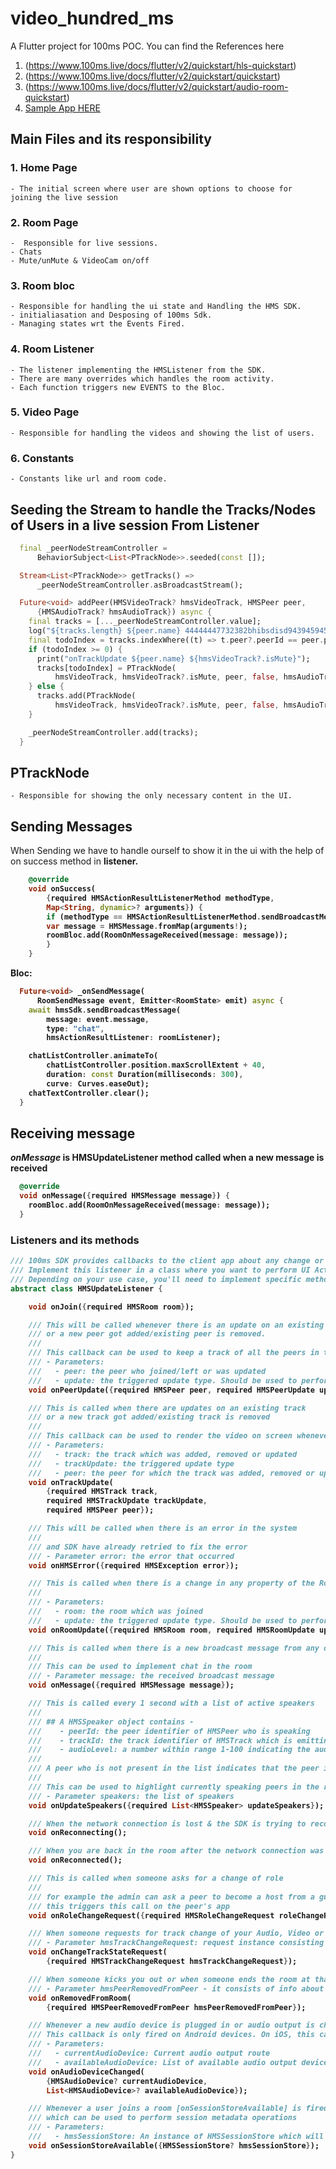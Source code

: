# video_hundred_ms

A Flutter project for 100ms POC. You can find the References here

1. (https://www.100ms.live/docs/flutter/v2/quickstart/hls-quickstart)
2. (https://www.100ms.live/docs/flutter/v2/quickstart/quickstart)
3. (https://www.100ms.live/docs/flutter/v2/quickstart/audio-room-quickstart)
4. [Sample App HERE](https://github.com/100mslive/100ms-flutter/tree/main/sample%20apps/bloc)

## Main Files and its responsibility

### 1. Home Page
    - The initial screen where user are shown options to choose for joining the live session

### 2. Room Page
    -  Responsible for live sessions.
    - Chats
    - Mute/unMute & VideoCam on/off


### 3. Room bloc
    - Responsible for handling the ui state and Handling the HMS SDK.
    - initialiasation and Desposing of 100ms Sdk.
    - Managing states wrt the Events Fired.


### 4. Room Listener
    - The listener implementing the HMSListener from the SDK.
    - There are many overrides which handles the room activity.
    - Each function triggers new EVENTS to the Bloc.

### 5. Video Page
    - Responsible for handling the videos and showing the list of users.


### 6. Constants
    - Constants like url and room code.


## Seeding the Stream to handle the Tracks/Nodes of Users in a live session From Listener

``` dart
  final _peerNodeStreamController =
      BehaviorSubject<List<PTrackNode>>.seeded(const []);

  Stream<List<PTrackNode>> getTracks() =>
      _peerNodeStreamController.asBroadcastStream();

  Future<void> addPeer(HMSVideoTrack? hmsVideoTrack, HMSPeer peer,
      {HMSAudioTrack? hmsAudioTrack}) async {
    final tracks = [..._peerNodeStreamController.value];
    log("${tracks.length} ${peer.name} 44444447732382bhibsdisd94394594504545niwefa df################################################");
    final todoIndex = tracks.indexWhere((t) => t.peer?.peerId == peer.peerId);
    if (todoIndex >= 0) {
      print("onTrackUpdate ${peer.name} ${hmsVideoTrack?.isMute}");
      tracks[todoIndex] = PTrackNode(
          hmsVideoTrack, hmsVideoTrack?.isMute, peer, false, hmsAudioTrack);
    } else {
      tracks.add(PTrackNode(
          hmsVideoTrack, hmsVideoTrack?.isMute, peer, false, hmsAudioTrack));
    }

    _peerNodeStreamController.add(tracks);
  }
```

## PTrackNode

    - Responsible for showing the only necessary content in the UI.

## Sending Messages
When Sending we have to handle ourself to show it in the ui with the help of on success method in <b>listener.

``` dart
    @override
    void onSuccess(
        {required HMSActionResultListenerMethod methodType,
        Map<String, dynamic>? arguments}) {
        if (methodType == HMSActionResultListenerMethod.sendBroadcastMessage) {
        var message = HMSMessage.fromMap(arguments!);
        roomBloc.add(RoomOnMessageReceived(message: message));
        }
    }
```
Bloc:
``` dart
  Future<void> _onSendMessage(
      RoomSendMessage event, Emitter<RoomState> emit) async {
    await hmsSdk.sendBroadcastMessage(
        message: event.message,
        type: "chat",
        hmsActionResultListener: roomListener);

    chatListController.animateTo(
        chatListController.position.maxScrollExtent + 40,
        duration: const Duration(milliseconds: 300),
        curve: Curves.easeOut);
    chatTextController.clear();
  }
```
## Receiving message
<I>onMessage</I> is HMSUpdateListener method called when a new message is received

``` dart
  @override
  void onMessage({required HMSMessage message}) {
    roomBloc.add(RoomOnMessageReceived(message: message));
  }
```

### Listeners and its methods

``` dart
/// 100ms SDK provides callbacks to the client app about any change or update happening in the room after a user has joined by implementing HMSUpdateListener.
/// Implement this listener in a class where you want to perform UI Actions, update App State, etc. These updates can be used to render the video on the screen or to display other info regarding the room.
/// Depending on your use case, you'll need to implement specific methods of the Update Listener. The most common ones are onJoin, onPeerUpdate, onTrackUpdate & onHMSError.
abstract class HMSUpdateListener {

    void onJoin({required HMSRoom room});

    /// This will be called whenever there is an update on an existing peer
    /// or a new peer got added/existing peer is removed.
    ///
    /// This callback can be used to keep a track of all the peers in the room
    /// - Parameters:
    ///   - peer: the peer who joined/left or was updated
    ///   - update: the triggered update type. Should be used to perform different UI Actions
    void onPeerUpdate({required HMSPeer peer, required HMSPeerUpdate update});

    /// This is called when there are updates on an existing track
    /// or a new track got added/existing track is removed
    ///
    /// This callback can be used to render the video on screen whenever a track gets added
    /// - Parameters:
    ///   - track: the track which was added, removed or updated
    ///   - trackUpdate: the triggered update type
    ///   - peer: the peer for which the track was added, removed or updated
    void onTrackUpdate(
        {required HMSTrack track,
        required HMSTrackUpdate trackUpdate,
        required HMSPeer peer});

    /// This will be called when there is an error in the system
    ///
    /// and SDK have already retried to fix the error
    /// - Parameter error: the error that occurred
    void onHMSError({required HMSException error});

    /// This is called when there is a change in any property of the Room
    ///
    /// - Parameters:
    ///   - room: the room which was joined
    ///   - update: the triggered update type. Should be used to perform different UI Actions
    void onRoomUpdate({required HMSRoom room, required HMSRoomUpdate update});

    /// This is called when there is a new broadcast message from any other peer in the room
    ///
    /// This can be used to implement chat in the room
    /// - Parameter message: the received broadcast message
    void onMessage({required HMSMessage message});

    /// This is called every 1 second with a list of active speakers
    ///
    /// ## A HMSSpeaker object contains -
    ///    - peerId: the peer identifier of HMSPeer who is speaking
    ///    - trackId: the track identifier of HMSTrack which is emitting audio
    ///    - audioLevel: a number within range 1-100 indicating the audio volume
    ///
    /// A peer who is not present in the list indicates that the peer is not speaking
    ///
    /// This can be used to highlight currently speaking peers in the room
    /// - Parameter speakers: the list of speakers
    void onUpdateSpeakers({required List<HMSSpeaker> updateSpeakers});

    /// When the network connection is lost & the SDK is trying to reconnect to the room
    void onReconnecting();

    /// When you are back in the room after the network connection was lost
    void onReconnected();

    /// This is called when someone asks for a change of role
    ///
    /// for example the admin can ask a peer to become a host from a guest.
    /// this triggers this call on the peer's app
    void onRoleChangeRequest({required HMSRoleChangeRequest roleChangeRequest});

    /// When someone requests for track change of your Audio, Video or an Auxiliary track like Screenshare, this event will be triggered
    /// - Parameter hmsTrackChangeRequest: request instance consisting of all the required info about track change
    void onChangeTrackStateRequest(
        {required HMSTrackChangeRequest hmsTrackChangeRequest});

    /// When someone kicks you out or when someone ends the room at that time it is triggered
    /// - Parameter hmsPeerRemovedFromPeer - it consists of info about who removed you and why.
    void onRemovedFromRoom(
        {required HMSPeerRemovedFromPeer hmsPeerRemovedFromPeer});

    /// Whenever a new audio device is plugged in or audio output is changed we get the onAudioDeviceChanged update
    /// This callback is only fired on Android devices. On iOS, this callback will not be triggered.
    /// - Parameters:
    ///   - currentAudioDevice: Current audio output route
    ///   - availableAudioDevice: List of available audio output devices
    void onAudioDeviceChanged(
        {HMSAudioDevice? currentAudioDevice,
        List<HMSAudioDevice>? availableAudioDevice});

    /// Whenever a user joins a room [onSessionStoreAvailable] is fired to get an instance of [HMSSessionStore]
    /// which can be used to perform session metadata operations
    /// - Parameters:
    ///   - hmsSessionStore: An instance of HMSSessionStore which will be used to call session metadata methods
    void onSessionStoreAvailable({HMSSessionStore? hmsSessionStore});
}


```
